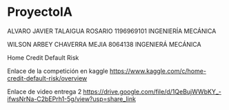 # ProyectoIA



ALVARO JAVIER TALAIGUA ROSARIO 
1196969101
INGENIERÍA MECÁNICA 

WILSON ARBEY CHAVERRA MEJIA
8064138
INGENIERÁ MECÁNICA 

Home Credit Default Risk

Enlace de la competición en kaggle https://www.kaggle.com/c/home-credit-default-risk/overview


Enlace de video entrega 2 https://drive.google.com/file/d/1QeBujWWbKY_-ifwsNrNa-C2bEPrh1-5g/view?usp=share_link
